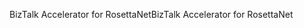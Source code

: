 <span data-ttu-id="55eb7-101">BizTalk Accelerator for RosettaNet</span><span class="sxs-lookup"><span data-stu-id="55eb7-101">BizTalk Accelerator for RosettaNet</span></span>